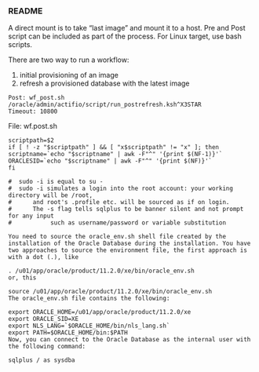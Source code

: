 ### README

A direct mount is to take “last image” and mount it to a host. Pre and Post script can be included as part of the process. For Linux target, use bash scripts.

There are two way to run a workflow:
1) initial provisioning of an image
2) refresh a provisioned database with the latest image


```
Post: wf_post.sh /oracle/admin/actifio/script/run_postrefresh.ksh^X3STAR
Timeout: 10800
```

File: wf.post.sh
```
scriptpath=$2
if [ ! -z "$scriptpath" ] && [ "x$scriptpath" != "x" ]; then
scriptname=`echo "$scriptname" | awk -F"^" '{print $(NF-1)}'`
ORACLESID=`echo "$scriptname" | awk -F"^" '{print $(NF)}'`
fi
```

```
#  sudo -i is equal to su -
#  sudo -i simulates a login into the root account: your working directory will be /root, 
#      and root's .profile etc. will be sourced as if on login.
#      The -s flag tells sqlplus to be banner silent and not prompt for any input 
#           such as username/password or variable substitution
```

```
You need to source the oracle_env.sh shell file created by the installation of the Oracle Database during the installation. You have two approaches to source the environment file, the first approach is with a dot (.), like

. /u01/app/oracle/product/11.2.0/xe/bin/oracle_env.sh
or, this

source /u01/app/oracle/product/11.2.0/xe/bin/oracle_env.sh
The oracle_env.sh file contains the following:

export ORACLE_HOME=/u01/app/oracle/product/11.2.0/xe
export ORACLE_SID=XE
export NLS_LANG=`$ORACLE_HOME/bin/nls_lang.sh`
export PATH=$ORACLE_HOME/bin:$PATH
Now, you can connect to the Oracle Database as the internal user with the following command:

sqlplus / as sysdba
```
